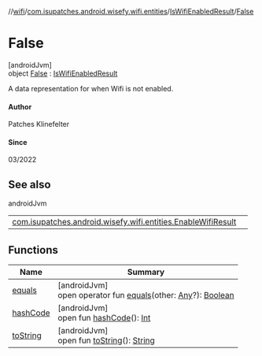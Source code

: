 //[wifi](../../../../index.md)/[com.isupatches.android.wisefy.wifi.entities](../../index.md)/[IsWifiEnabledResult](../index.md)/[False](index.md)

# False

[androidJvm]\
object [False](index.md) : [IsWifiEnabledResult](../index.md)

A data representation for when Wifi is not enabled.

#### Author

Patches Klinefelter

#### Since

03/2022

## See also

androidJvm

| | |
|---|---|
| [com.isupatches.android.wisefy.wifi.entities.EnableWifiResult](../../-enable-wifi-result/index.md) |  |

## Functions

| Name | Summary |
|---|---|
| [equals](index.md#585090901%2FFunctions%2F-130402363) | [androidJvm]<br>open operator fun [equals](index.md#585090901%2FFunctions%2F-130402363)(other: [Any](https://kotlinlang.org/api/latest/jvm/stdlib/kotlin/-any/index.html)?): [Boolean](https://kotlinlang.org/api/latest/jvm/stdlib/kotlin/-boolean/index.html) |
| [hashCode](index.md#1794629105%2FFunctions%2F-130402363) | [androidJvm]<br>open fun [hashCode](index.md#1794629105%2FFunctions%2F-130402363)(): [Int](https://kotlinlang.org/api/latest/jvm/stdlib/kotlin/-int/index.html) |
| [toString](index.md#1616463040%2FFunctions%2F-130402363) | [androidJvm]<br>open fun [toString](index.md#1616463040%2FFunctions%2F-130402363)(): [String](https://kotlinlang.org/api/latest/jvm/stdlib/kotlin/-string/index.html) |
